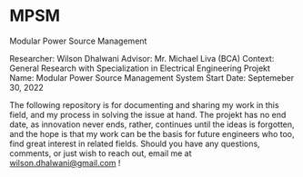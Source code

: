 # MPSM
Modular Power Source Management 

Researcher: Wilson Dhalwani
Advisor: Mr. Michael Liva (BCA)
Context: General Research with Specialization in Electrical Engineering 
Projekt Name: Modular Power Source Management System 
Start Date: Septemeber 30, 2022 

The following repository is for documenting and sharing my work in this field, and my process in solving the issue at hand. The projekt has no end date, as innovation never ends, rather, continues until the ideas is forgotten, and the hope is that my work can be the basis for future engineers who too, find great interest in related fields. Should you have any questions, comments, or just wish to reach out, email me at wilson.dhalwani@gmail.com !
